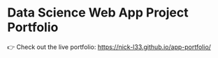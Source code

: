 # Data Science Web App Project Portfolio

👉 Check out the live portfolio: https://nick-l33.github.io/app-portfolio/
